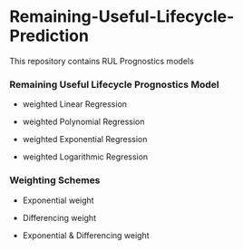 # Remaining-Useful-Lifecycle-Prediction
This repository contains RUL Prognostics models

<h3><b>Remaining Useful Lifecycle Prognostics Model</b></h3>

- weighted Linear Regression

- weighted Polynomial Regression

- weighted Exponential Regression

- weighted Logarithmic Regression

<h3><b>Weighting Schemes</b></h3>

- Exponential weight

- Differencing weight

- Exponential & Differencing weight


